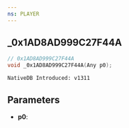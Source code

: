 ```yaml
---
ns: PLAYER
---
```

## _0x1AD8AD999C27F44A

```c
// 0x1AD8AD999C27F44A
void _0x1AD8AD999C27F44A(Any p0);
```

```
NativeDB Introduced: v1311
```

## Parameters
* **p0**:
